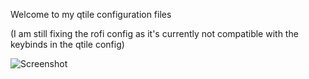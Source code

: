 Welcome to my qtile configuration files 

(I am still fixing the rofi config as it's currently not compatible with the keybinds in the qtile config)


![Screenshot](https://github.com/Aiclys/qtile-dotfile/bluenvim.png?raw=true)
